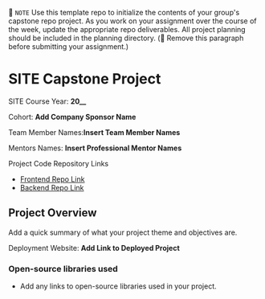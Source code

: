 📝 `NOTE` Use this template repo to initialize the contents of your group's capstone repo project. As you work on your assignment over the course of the week, update the appropriate repo deliverables. All project planning should be included in the planning directory. (🚫 Remove this paragraph before submitting your assignment.)

# SITE Capstone Project

SITE Course Year: **20__**

Cohort: **Add Company Sponsor Name**

Team Member Names:**Insert Team Member Names**

Mentors Names: **Insert Professional Mentor Names**

Project Code Repository Links

* [Frontend Repo Link](https://github.com/FTLGeekSquad/peer-to-peer/tree/main/peer-to-peer-ui)
* [Backend Repo Link](https://github.com/FTLGeekSquad/peer-to-peer/tree/main/peer-to-peer-api)

## Project Overview

Add a quick summary of what your project theme and objectives are. 

Deployment Website: **Add Link to Deployed Project**

### Open-source libraries used

- Add any links to open-source libraries used in your project.
